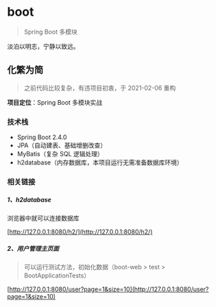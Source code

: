 # boot

> Spring Boot 多模块

淡泊以明志，宁静以致远。

## 化繁为简

> 之前代码比较复杂，有违项目初衷，于 2021-02-06 重构

**项目定位**：Spring Boot 多模块实战

### 技术栈

- Spring Boot 2.4.0
- JPA（自动建表、基础增删改查）
- MyBatis（复杂 SQL 逻辑处理）
- h2database（内存数据库，本项目运行无需准备数据库环境）

### 相关链接

##### 1、h2database

浏览器中就可以连接数据库

[http://127.0.0.1:8080/h2/](http://127.0.0.1:8080/h2/)

##### 2、用户管理主页面

> 可以运行测试方法，初始化数据（boot-web > test > BootApplicationTests）

[http://127.0.0.1:8080/user?page=1&size=10](http://127.0.0.1:8080/user?page=1&size=10)